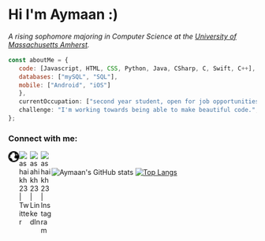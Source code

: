 <h1> Hi I'm Aymaan :)</h1>


<p><em>A rising sophomore majoring in Computer Science at the <a href="https://umass.edu/">University of Massachusetts Amherst</a>.</em></p>


```javascript
const aboutMe = {
   code: [Javascript, HTML, CSS, Python, Java, CSharp, C, Swift, C++],
   databases: ["mySQL", "SQL"],
   mobile: ["Android", "iOS"]
   },
   currentOccupation: ["second year student, open for job opportunities"],
   challenge: "I'm working towards being able to make beautiful code.",
};
```
### Connect with me:
[<img align="left" alt="ashaikh23.github.io" width="22px" src="https://raw.githubusercontent.com/iconic/open-iconic/master/svg/globe.svg" />][website]
[<img align="left" alt="ashaikh23 | Twitter" width="22px" src="https://cdn.jsdelivr.net/npm/simple-icons@v3/icons/twitter.svg" />][twitter]
[<img align="left" alt="asahikh23 | LinkedIn" width="22px" src="https://cdn.jsdelivr.net/npm/simple-icons@v3/icons/linkedin.svg" />][linkedin]
[<img align="left" alt="ashaikh23 | Instagram" width="22px" src="https://cdn.jsdelivr.net/npm/simple-icons@v3/icons/instagram.svg" />][instagram]

</br></br>
![Aymaan's GitHub stats](https://github-readme-stats.vercel.app/api?username=ashaikh23&show_icons=true&theme=dark)
[![Top Langs](https://github-readme-stats.vercel.app/api/top-langs/?username=ashaikh23&layout=compact&langs_count=10)](https://github.com/ashaikh23/github-readme-stats)


[website]: https://ashaikh23.github.io
[twitter]: https://twitter.com/aymaans23
[instagram]: https://instagram.com/aymaanshaikh23
[linkedin]: https://linkedin.com/in/aymaan-shaikh
